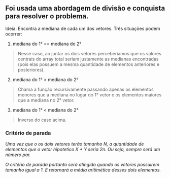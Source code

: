 ## Foi usada uma abordagem de divisão e conquista para resolver o problema.

Ideia: Encontra a mediana de cada um dos vetores. Três situações podem ocorrer:

1. mediana do 1° == mediana do 2°
> Nesse caso, ao juntar os dois vetores perceberiamos que os valores centrais 
> do array total seriam justamente as medianas encontradas (pois elas possuem
> a mesma quantidade de elementos anteriores e posteriores). 

2. mediana do 1° > mediana do 2°
> Chama a função recursivamente passando apenas os elementos menores que a 
> mediana no lugar do 1° vetor e os elementos maiores que a mediana no 2°
> vetor.

3. mediana do 1° < mediana do 2°
> Inverso do caso acima.

### Critério de parada

_Uma vez que o os dois vetores terão tamanho N, a quantidade de elementos que_
_o vetor hipotetico X + Y seria 2n. Ou seja, sempre será um número par._

_O critério de parada portanto será atingido quando os vetores possuirem tamanho_
_igual a 1. E retornará a média aritimética desses dois elementos._